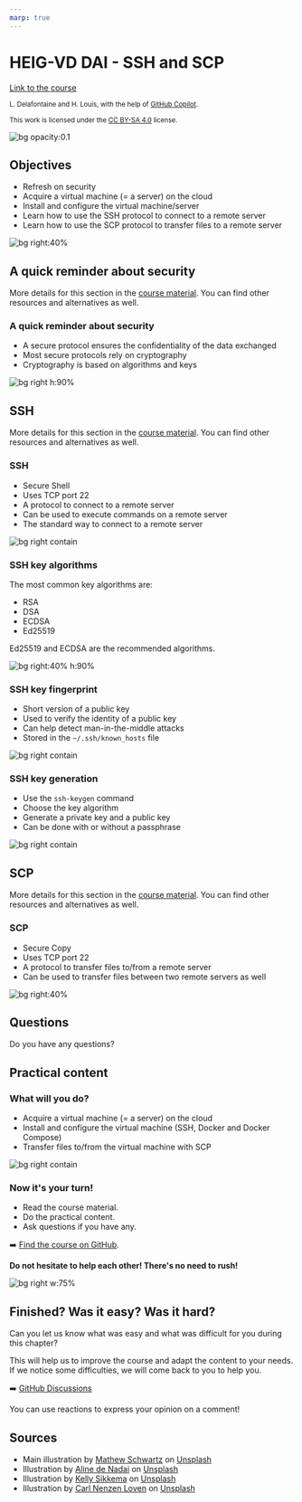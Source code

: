 ```yaml
---
marp: true
---
```


<!--
theme: custom-marp-theme
size: 16:9
paginate: true
author: L. Delafontaine and H. Louis, with the help of GitHub Copilot
title: HEIG-VD DAI - SSH and SCP
description: SSH and SCP for the DAI course at HEIG-VD, Switzerland
header: '[**SSH and SCP**](https://github.com/heig-vd-dai-course/heig-vd-dai-course/tree/main/11.01-ssh-and-scp)'
footer: '[**HEIG-VD**](https://heig-vd.ch) - [DAI 2025-2026](https://github.com/heig-vd-dai-course/heig-vd-dai-course) - [CC BY-SA 4.0](https://github.com/heig-vd-dai-course/heig-vd-dai-course/blob/main/LICENSE.md)'
headingDivider: 6
-->

# HEIG-VD DAI - SSH and SCP

<!--
_class: lead
_paginate: false
-->

[Link to the course][course]

<small>L. Delafontaine and H. Louis, with the help of
[GitHub Copilot](https://github.com/features/copilot).</small>

<small>This work is licensed under the [CC BY-SA 4.0][license] license.</small>

![bg opacity:0.1][illustration]

## Objectives

- Refresh on security
- Acquire a virtual machine (= a server) on the cloud
- Install and configure the virtual machine/server
- Learn how to use the SSH protocol to connect to a remote server
- Learn how to use the SCP protocol to transfer files to a remote server

![bg right:40%](https://images.unsplash.com/photo-1516389573391-5620a0263801?fit=crop&h=720)

## A quick reminder about security

<!-- _class: lead -->

More details for this section in the [course material][course]. You can find
other resources and alternatives as well.

### A quick reminder about security

- A secure protocol ensures the confidentiality of the data exchanged
- Most secure protocols rely on cryptography
- Cryptography is based on algorithms and keys

![bg right h:90%](./images/a-quick-reminder-about-security.png)

## SSH

<!-- _class: lead -->

More details for this section in the [course material][course]. You can find
other resources and alternatives as well.

### SSH

- Secure Shell
- Uses TCP port 22
- A protocol to connect to a remote server
- Can be used to execute commands on a remote server
- The standard way to connect to a remote server

![bg right contain](./images/ssh-1.png)

### SSH key algorithms

The most common key algorithms are:

- RSA
- DSA
- ECDSA
- Ed25519

Ed25519 and ECDSA are the recommended algorithms.

![bg right:40% h:90%](./images/ssh-2.png)

### SSH key fingerprint

- Short version of a public key
- Used to verify the identity of a public key
- Can help detect man-in-the-middle attacks
- Stored in the `~/.ssh/known_hosts` file

![bg right contain](./images/ssh-key-fingerprint.png)

### SSH key generation

- Use the `ssh-keygen` command
- Choose the key algorithm
- Generate a private key and a public key
- Can be done with or without a passphrase

![bg right contain](./images/ssh-key-generation.png)

## SCP

<!-- _class: lead -->

More details for this section in the [course material][course]. You can find
other resources and alternatives as well.

### SCP

- Secure Copy
- Uses TCP port 22
- A protocol to transfer files to/from a remote server
- Can be used to transfer files between two remote servers as well

![bg right:40%](https://images.unsplash.com/photo-1616628188540-925618b98318?fit=crop&h=720)

## Questions

<!-- _class: lead -->

Do you have any questions?

## Practical content

<!-- _class: lead -->

### What will you do?

- Acquire a virtual machine (= a server) on the cloud
- Install and configure the virtual machine (SSH, Docker and Docker Compose)
- Transfer files to/from the virtual machine with SCP

![bg right contain](./images/what-will-you-do.png)

### Now it's your turn!

- Read the course material.
- Do the practical content.
- Ask questions if you have any.

➡️ [Find the course on GitHub][course].

**Do not hesitate to help each other! There's no need to rush!**

![bg right w:75%][course-qr-code]

## Finished? Was it easy? Was it hard?

Can you let us know what was easy and what was difficult for you during this
chapter?

This will help us to improve the course and adapt the content to your needs. If
we notice some difficulties, we will come back to you to help you.

➡️ [GitHub Discussions][discussions]

You can use reactions to express your opinion on a comment!

## Sources

- Main illustration by [Mathew Schwartz](https://unsplash.com/@cadop) on
  [Unsplash](https://unsplash.com/photos/sb7RUrRMaC4)
- Illustration by [Aline de Nadai](https://unsplash.com/@alinedenadai) on
  [Unsplash](https://unsplash.com/photos/j6brni7fpvs)
- Illustration by [Kelly Sikkema](https://unsplash.com/@kellysikkema) on
  [Unsplash](https://unsplash.com/photos/white-and-black-checkered-board-huT1A8nW_Ho)
- Illustration by [Carl Nenzen Loven](https://unsplash.com/@archduk3) on
  [Unsplash](https://unsplash.com/photos/N8GdKC4Rcvs)

[course]:
	https://github.com/heig-vd-dai-course/heig-vd-dai-course/tree/main/11.01-ssh-and-scp
[license]:
	https://github.com/heig-vd-dai-course/heig-vd-dai-course/blob/main/LICENSE.md
[discussions]: https://github.com/orgs/heig-vd-dai-course/discussions/115
[illustration]: ./images/main-illustration.jpg
[course-qr-code]:
	https://quickchart.io/qr?format=png&ecLevel=Q&size=400&margin=1&text=https://github.com/heig-vd-dai-course/heig-vd-dai-course/tree/main/11.01-ssh-and-scp
